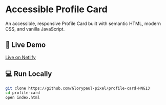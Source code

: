 # Accessible Profile Card

An accessible, responsive Profile Card built with semantic HTML, modern CSS, and vanilla JavaScript.

## 🧩 Live Demo

[Live on Netlify](https://your-live-demo.netlify.app)

## 💻 Run Locally

```bash
git clone https://github.com/Glorypaul-pixel/profile-card-HNG13
cd profile-card
open index.html
```
